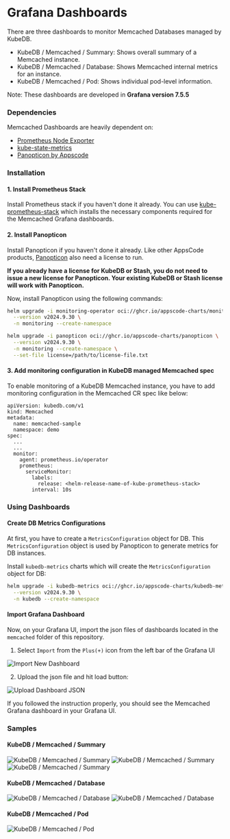 # Grafana Dashboards

There are three dashboards to monitor Memcached Databases managed by KubeDB.

- KubeDB / Memcached / Summary: Shows overall summary of a Memcached instance.
- KubeDB / Memcached / Database: Shows Memcached internal metrics for an instance.
- KubeDB / Memcached / Pod: Shows individual pod-level information.

Note: These dashboards are developed in **Grafana version 7.5.5**

### Dependencies

Memcached Dashboards are heavily dependent on:

- [Prometheus Node Exporter](https://github.com/prometheus/node_exporter)
- [kube-state-metrics](https://github.com/kubernetes/kube-state-metrics)
- [Panopticon by Appscode](https://byte.builders/blog/post/introducing-panopticon/)


### Installation

#### 1. Install Prometheus Stack

Install Prometheus stack if you haven't done it already. You can use [kube-prometheus-stack](https://artifacthub.io/packages/helm/prometheus-community/kube-prometheus-stack) which installs the necessary components required for the Memcached Grafana dashboards.

#### 2. Install Panopticon

Install Panopticon if you haven't done it already. Like other AppsCode products, [Panopticon](https://byte.builders/blog/post/introducing-panopticon/) also need a license to run.

**If you already have a license for KubeDB or Stash, you do not need to issue a new license for Panopticon. Your existing KubeDB or Stash license will work with Panopticon.**

Now, install Panopticon using the following commands:

```bash
helm upgrade -i monitoring-operator oci://ghcr.io/appscode-charts/monitoring-operator \
  --version v2024.9.30 \
  -n monitoring --create-namespace

helm upgrade -i panopticon oci://ghcr.io/appscode-charts/panopticon \
  --version v2024.9.30 \
  -n monitoring --create-namespace \
  --set-file license=/path/to/license-file.txt
```

#### 3. Add monitoring configuration in KubeDB managed Memcached spec

To enable monitoring of a KubeDB Memcached instance, you have to add monitoring configuration in the Memcached CR spec like below:

```
apiVersion: kubedb.com/v1
kind: Memcached
metadata:
  name: memcached-sample
  namespace: demo
spec:
  ...
  ...
  monitor:
    agent: prometheus.io/operator
    prometheus:
      serviceMonitor:
        labels:
          release: <helm-release-name-of-kube-prometheus-stack>
        interval: 10s
```

### Using Dashboards

#### Create DB Metrics Configurations

At first, you have to create a `MetricsConfiguration` object for DB. This `MetricsConfiguration` object is used by Panopticon to generate metrics for DB instances.

Install `kubedb-metrics` charts which will create the `MetricsConfiguration` object for DB:

```bash
helm upgrade -i kubedb-metrics oci://ghcr.io/appscode-charts/kubedb-metrics \
  --version v2024.9.30 \
  -n kubedb --create-namespace
```

#### Import Grafana Dashboard

Now, on your Grafana UI, import the json files of dashboards located in the `memcached` folder of this repository.


1. Select `Import` from the `Plus(+)` icon from the left bar of the Grafana UI

![Import New Dashboard](/memcached/images/import_dashboard_1.png)

2. Upload the json file and hit load button:

![Upload Dashboard JSON](/memcached/images/import_dashboard_2.png)


If you followed the instruction properly, you should see the Memcached Grafana dashboard in your Grafana UI.

### Samples

####  KubeDB / Memcached / Summary

![KubeDB / Memcached / Summary](/memcached/images/memcached-summary-1.png)
![KubeDB / Memcached / Summary](/memcached/images/memcached-summary-2.png)
![KubeDB / Memcached / Summary](/memcached/images/memcached-summary-3.png)

#### KubeDB / Memcached / Database

![KubeDB / Memcached / Database](/memcached/images/memcached-database-1.png)
![KubeDB / Memcached / Database](/memcached/images/memcached-database-2.png)

#### KubeDB / Memcached / Pod

![KubeDB / Memcached / Pod](/memcached/images/memcached-pod.png)

